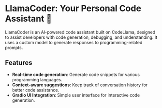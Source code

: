 # LlamaCoder: Your Personal Code Assistant 🦙

LlamaCoder is an AI-powered code assistant built on CodeLlama, designed to assist developers with code generation, debugging, and understanding. It uses a custom model to generate responses to programming-related prompts.

## Features
- **Real-time code generation**: Generate code snippets for various programming languages.
- **Context-aware suggestions**: Keep track of conversation history for better code assistance.
- **Gradio UI Integration**: Simple user interface for interactive code generation.
